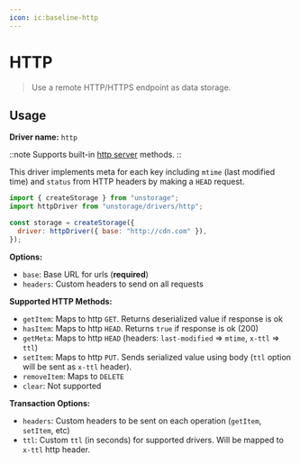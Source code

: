 ```yaml
---
icon: ic:baseline-http
---
```


# HTTP

> Use a remote HTTP/HTTPS endpoint as data storage.

## Usage

**Driver name:** `http`

::note
Supports built-in [http server](/guide/http-server) methods.
::

This driver implements meta for each key including `mtime` (last modified time) and `status` from HTTP headers by making a `HEAD` request.

```js
import { createStorage } from "unstorage";
import httpDriver from "unstorage/drivers/http";

const storage = createStorage({
  driver: httpDriver({ base: "http://cdn.com" }),
});
```

**Options:**

- `base`: Base URL for urls (**required**)
- `headers`: Custom headers to send on all requests

**Supported HTTP Methods:**

- `getItem`: Maps to http `GET`. Returns deserialized value if response is ok
- `hasItem`: Maps to http `HEAD`. Returns `true` if response is ok (200)
- `getMeta`: Maps to http `HEAD` (headers: `last-modified` => `mtime`, `x-ttl` => `ttl`)
- `setItem`: Maps to http `PUT`. Sends serialized value using body (`ttl` option will be sent as `x-ttl` header).
- `removeItem`: Maps to `DELETE`
- `clear`: Not supported

**Transaction Options:**

- `headers`: Custom headers to be sent on each operation (`getItem`, `setItem`, etc)
- `ttl`: Custom `ttl` (in seconds) for supported drivers. Will be mapped to `x-ttl` http header.
